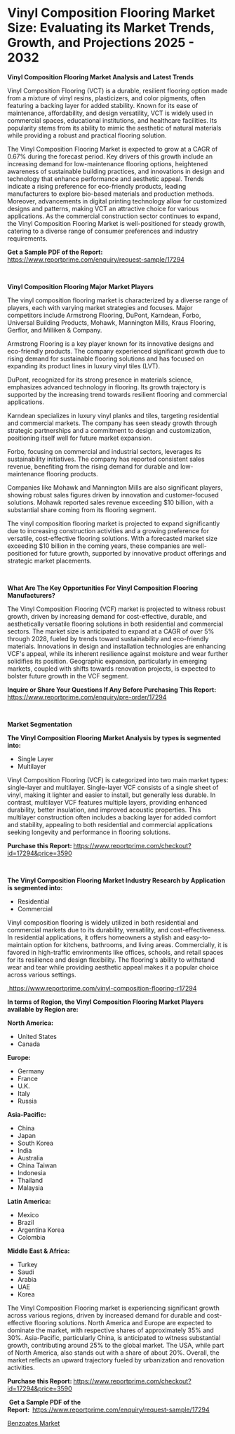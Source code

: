 <p><h1>Vinyl Composition Flooring Market Size: Evaluating its Market Trends, Growth, and Projections 2025 - 2032</h1></p><p><strong>Vinyl Composition Flooring Market Analysis and Latest Trends</strong></p>
<p><p>Vinyl Composition Flooring (VCT) is a durable, resilient flooring option made from a mixture of vinyl resins, plasticizers, and color pigments, often featuring a backing layer for added stability. Known for its ease of maintenance, affordability, and design versatility, VCT is widely used in commercial spaces, educational institutions, and healthcare facilities. Its popularity stems from its ability to mimic the aesthetic of natural materials while providing a robust and practical flooring solution.</p><p>The Vinyl Composition Flooring Market is expected to grow at a CAGR of 0.67% during the forecast period. Key drivers of this growth include an increasing demand for low-maintenance flooring options, heightened awareness of sustainable building practices, and innovations in design and technology that enhance performance and aesthetic appeal. Trends indicate a rising preference for eco-friendly products, leading manufacturers to explore bio-based materials and production methods. Moreover, advancements in digital printing technology allow for customized designs and patterns, making VCT an attractive choice for various applications. As the commercial construction sector continues to expand, the Vinyl Composition Flooring Market is well-positioned for steady growth, catering to a diverse range of consumer preferences and industry requirements.</p></p>
<p><strong>Get a Sample PDF of the Report:&nbsp;</strong> <a href="https://www.reportprime.com/enquiry/request-sample/17294?utm_campaign=3132&utm_medium=2&utm_source=Github&utm_content=ia&utm_term=18032025&utm_id=vinyl-composition-flooring">https://www.reportprime.com/enquiry/request-sample/17294</a></p>
<p>&nbsp;</p>
<p><strong>Vinyl Composition Flooring Major Market Players</strong></p>
<p><p>The vinyl composition flooring market is characterized by a diverse range of players, each with varying market strategies and focuses. Major competitors include Armstrong Flooring, DuPont, Karndean, Forbo, Universal Building Products, Mohawk, Mannington Mills, Kraus Flooring, Gerflor, and Milliken & Company. </p><p>Armstrong Flooring is a key player known for its innovative designs and eco-friendly products. The company experienced significant growth due to rising demand for sustainable flooring solutions and has focused on expanding its product lines in luxury vinyl tiles (LVT).</p><p>DuPont, recognized for its strong presence in materials science, emphasizes advanced technology in flooring. Its growth trajectory is supported by the increasing trend towards resilient flooring and commercial applications.</p><p>Karndean specializes in luxury vinyl planks and tiles, targeting residential and commercial markets. The company has seen steady growth through strategic partnerships and a commitment to design and customization, positioning itself well for future market expansion.</p><p>Forbo, focusing on commercial and industrial sectors, leverages its sustainability initiatives. The company has reported consistent sales revenue, benefiting from the rising demand for durable and low-maintenance flooring products.</p><p>Companies like Mohawk and Mannington Mills are also significant players, showing robust sales figures driven by innovation and customer-focused solutions. Mohawk reported sales revenue exceeding $10 billion, with a substantial share coming from its flooring segment.</p><p>The vinyl composition flooring market is projected to expand significantly due to increasing construction activities and a growing preference for versatile, cost-effective flooring solutions. With a forecasted market size exceeding $10 billion in the coming years, these companies are well-positioned for future growth, supported by innovative product offerings and strategic market placements.</p></p>
<p>&nbsp;</p>
<p><strong>What Are The Key Opportunities For Vinyl Composition Flooring Manufacturers?</strong></p>
<p><p>The Vinyl Composition Flooring (VCF) market is projected to witness robust growth, driven by increasing demand for cost-effective, durable, and aesthetically versatile flooring solutions in both residential and commercial sectors. The market size is anticipated to expand at a CAGR of over 5% through 2028, fueled by trends toward sustainability and eco-friendly materials. Innovations in design and installation technologies are enhancing VCF's appeal, while its inherent resilience against moisture and wear further solidifies its position. Geographic expansion, particularly in emerging markets, coupled with shifts towards renovation projects, is expected to bolster future growth in the VCF segment.</p></p>
<p><strong>Inquire or Share Your Questions If Any Before Purchasing This Report:</strong> <a href="https://www.reportprime.com/enquiry/pre-order/17294?utm_campaign=3132&utm_medium=2&utm_source=Github&utm_content=ia&utm_term=18032025&utm_id=vinyl-composition-flooring">https://www.reportprime.com/enquiry/pre-order/17294</a></p>
<p>&nbsp;</p>
<p><strong>Market Segmentation</strong></p>
<p><strong>The Vinyl Composition Flooring Market Analysis by types is segmented into:</strong></p>
<p><ul><li>Single Layer</li><li>Multilayer</li></ul></p>
<p><p>Vinyl Composition Flooring (VCF) is categorized into two main market types: single-layer and multilayer. Single-layer VCF consists of a single sheet of vinyl, making it lighter and easier to install, but generally less durable. In contrast, multilayer VCF features multiple layers, providing enhanced durability, better insulation, and improved acoustic properties. This multilayer construction often includes a backing layer for added comfort and stability, appealing to both residential and commercial applications seeking longevity and performance in flooring solutions.</p></p>
<p><strong>Purchase this Report:&nbsp;</strong><a href="https://www.reportprime.com/checkout?id=17294&price=3590&utm_campaign=3132&utm_medium=2&utm_source=Github&utm_content=ia&utm_term=18032025&utm_id=vinyl-composition-flooring">https://www.reportprime.com/checkout?id=17294&price=3590</a></p>
<p>&nbsp;</p>
<p><strong>The Vinyl Composition Flooring Market Industry Research by Application is segmented into:</strong></p>
<p><ul><li>Residential</li><li>Commercial</li></ul></p>
<p><p>Vinyl composition flooring is widely utilized in both residential and commercial markets due to its durability, versatility, and cost-effectiveness. In residential applications, it offers homeowners a stylish and easy-to-maintain option for kitchens, bathrooms, and living areas. Commercially, it is favored in high-traffic environments like offices, schools, and retail spaces for its resilience and design flexibility. The flooring's ability to withstand wear and tear while providing aesthetic appeal makes it a popular choice across various settings.</p></p>
<p><a href="https://www.reportprime.com/vinyl-composition-flooring-r17294?utm_campaign=3132&utm_medium=2&utm_source=Github&utm_content=ia&utm_term=18032025&utm_id=vinyl-composition-flooring">&nbsp;https://www.reportprime.com/vinyl-composition-flooring-r17294</a></p>
<p><strong>In terms of Region, the Vinyl Composition Flooring Market Players available by Region are:</strong></p>
<p>
    <p> <strong> North America: </strong>
        <ul>
            <li>United States</li>
            <li>Canada</li>
        </ul>
        </p> 
    <p> <strong> Europe: </strong>
        <ul>
            <li>Germany</li>
            <li>France</li>
            <li>U.K.</li>
            <li>Italy</li>
            <li>Russia</li>
        </ul>
        </p> 
    <p> <strong> Asia-Pacific: </strong>
        <ul>
            <li>China</li>
            <li>Japan</li>
            <li>South Korea</li>
            <li>India</li>
            <li>Australia</li>
            <li>China Taiwan</li>
            <li>Indonesia</li>
            <li>Thailand</li>
            <li>Malaysia</li>
        </ul>
        </p> 
    <p> <strong> Latin America: </strong>
        <ul>
            <li>Mexico</li>
            <li>Brazil</li>
            <li>Argentina Korea</li>
            <li>Colombia</li>
        </ul>
        </p> 
    <p> <strong> Middle East & Africa: </strong>
        <ul>
            <li>Turkey</li>
            <li>Saudi</li>
            <li>Arabia</li>
            <li>UAE</li>
            <li>Korea</li>
        </ul>
    </p>
    </p>
<p><p>The Vinyl Composition Flooring market is experiencing significant growth across various regions, driven by increased demand for durable and cost-effective flooring solutions. North America and Europe are expected to dominate the market, with respective shares of approximately 35% and 30%. Asia-Pacific, particularly China, is anticipated to witness substantial growth, contributing around 25% to the global market. The USA, while part of North America, also stands out with a share of about 20%. Overall, the market reflects an upward trajectory fueled by urbanization and renovation activities.</p></p>
<p><strong>Purchase this Report: </strong><a href="https://www.reportprime.com/checkout?id=17294&price=3590&utm_campaign=3132&utm_medium=2&utm_source=Github&utm_content=ia&utm_term=18032025&utm_id=vinyl-composition-flooring">https://www.reportprime.com/checkout?id=17294&price=3590</a></p>
<p>&nbsp;<strong>Get a Sample PDF of the Report:&nbsp;&nbsp;</strong><a href="https://www.reportprime.com/enquiry/request-sample/17294?utm_campaign=3132&utm_medium=2&utm_source=Github&utm_content=ia&utm_term=18032025&utm_id=vinyl-composition-flooring">https://www.reportprime.com/enquiry/request-sample/17294</a></p>
<p><strong></strong></p>
<p><p><a href="https://github.com/jhamygunler/Market-Research-Report-List-1/blob/main/benzoates-market.md?utm_campaign=3132&utm_medium=2&utm_source=Github&utm_content=ia&utm_term=18032025&utm_id=vinyl-composition-flooring">Benzoates Market</a></p></p>